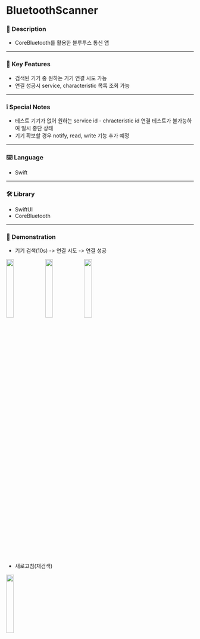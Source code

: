 # BluetoothScanner

### 📝 Description
-	CoreBluetooth를 활용한 블루투스 통신 앱
***

### 🔎 Key Features
-	검색된 기기 중 원하는 기기 연결 시도 가능
-	연결 성공시 service, characteristic 목록 조회 가능
***

### ❕ Special Notes
-	테스트 기기가 없어 원하는 service id - chracteristic id 연결 테스트가 불가능하여 일시 중단 상태
-	기기 확보할 경우 notify, read, write 기능 추가 예정
***


### ⌨️ Language
- Swift
***

### 🛠️ Library
- SwiftUI
- CoreBluetooth
***

### 📲 Demonstration
- 기기 검색(10s) -> 연결 시도 -> 연결 성공
<img width="20%" src="https://github.com/Imguma/BluetoothScanner/assets/43926202/fae0ee20-9ec2-49c7-bb1c-9ff6125025d3"/>
<img width="20%" src="https://github.com/Imguma/BluetoothScanner/assets/43926202/fe6bd00f-f259-465e-87b2-1794dda50e00"/>
<img width="20%" src="https://github.com/Imguma/BluetoothScanner/assets/43926202/f6ef660f-2446-42bf-b12a-7b2a3fe6625c"/>
<br><br>

- 새로고침(재검색)
<img width="20%" src="https://github.com/Imguma/BluetoothScanner/assets/43926202/e4ce1390-adfa-4465-87d2-da7f6f9334a3"/>
